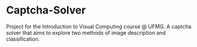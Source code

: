 # Captcha-Solver
Project for the Introduction to Visual Computing course @ UFMG. A captcha solver that aims to explore two methods of image description and classification.
